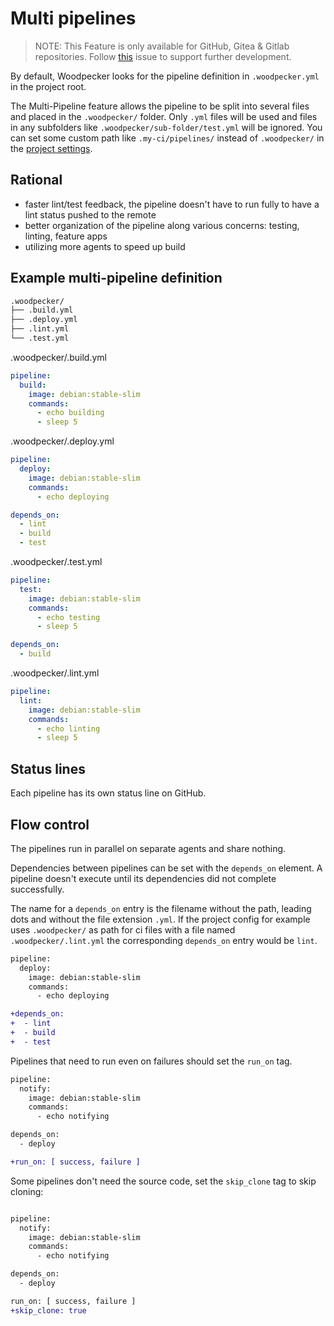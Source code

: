 # Multi pipelines

> NOTE: This Feature is only available for GitHub, Gitea & Gitlab repositories. Follow [this](https://github.com/woodpecker-ci/woodpecker/issues/131) issue to support further development.

By default, Woodpecker looks for the pipeline definition in `.woodpecker.yml` in the project root.

The Multi-Pipeline feature allows the pipeline to be split into several files and placed in the `.woodpecker/` folder. Only `.yml` files will be used and files in any subfolders like `.woodpecker/sub-folder/test.yml` will be ignored. You can set some custom path like `.my-ci/pipelines/` instead of `.woodpecker/` in the [project settings](/docs/usage/project-settings). 

## Rational

- faster lint/test feedback, the pipeline doesn't have to run fully to have a lint status pushed to the remote
- better organization of the pipeline along various concerns: testing, linting, feature apps
- utilizing more agents to speed up build

## Example multi-pipeline definition

```bash
.woodpecker/
├── .build.yml
├── .deploy.yml
├── .lint.yml
└── .test.yml
```

.woodpecker/.build.yml

```yaml
pipeline:
  build:
    image: debian:stable-slim
    commands:
      - echo building
      - sleep 5
```

.woodpecker/.deploy.yml

```yaml
pipeline:
  deploy:
    image: debian:stable-slim
    commands:
      - echo deploying

depends_on:
  - lint
  - build
  - test
```

.woodpecker/.test.yml

```yaml
pipeline:
  test:
    image: debian:stable-slim
    commands:
      - echo testing
      - sleep 5

depends_on:
  - build
```

.woodpecker/.lint.yml

```yaml
pipeline:
  lint:
    image: debian:stable-slim
    commands:
      - echo linting
      - sleep 5
```

## Status lines

Each pipeline has its own status line on GitHub.

## Flow control

The pipelines run in parallel on separate agents and share nothing.

Dependencies between pipelines can be set with the `depends_on` element. A pipeline doesn't execute until its dependencies did not complete successfully.

The name for a `depends_on` entry is the filename without the path, leading dots and without the file extension `.yml`. If the project config for example uses `.woodpecker/` as path for ci files with a file named `.woodpecker/.lint.yml` the corresponding `depends_on` entry would be `lint`.

```diff
pipeline:
  deploy:
    image: debian:stable-slim
    commands:
      - echo deploying

+depends_on:
+  - lint
+  - build
+  - test
```

Pipelines that need to run even on failures should set the `run_on` tag.

```diff
pipeline:
  notify:
    image: debian:stable-slim
    commands:
      - echo notifying

depends_on:
  - deploy

+run_on: [ success, failure ]
```

Some pipelines don't need the source code, set the `skip_clone` tag to skip cloning:

```diff

pipeline:
  notify:
    image: debian:stable-slim
    commands:
      - echo notifying

depends_on:
  - deploy

run_on: [ success, failure ]
+skip_clone: true
```
